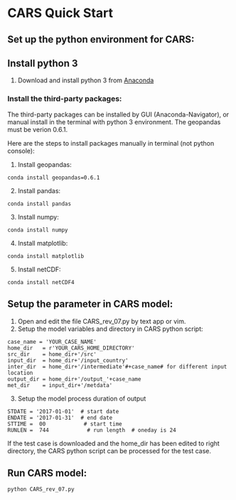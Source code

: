# CARS Quick Start

## Set up the python environment for CARS:

## Install python 3

1. Download and install python 3 from [Anaconda](https://www.anaconda.com/products/individual)

### Install the third-party packages:
The third-party packages can be installed by GUI (Anaconda-Navigator), or manual install in the terminal with python 3 environment. The geopandas must be verion 0.6.1.

Here are the steps to install packages manually in terminal (not python console):

1. Install geopandas:
```
conda install geopandas=0.6.1
```
2. Install pandas:
```
conda install pandas
```
3. Install numpy:
```
conda install numpy
```
4. Install matplotlib:
```
conda install matplotlib
```
5. Install netCDF:
```
conda install netCDF4
```

## Setup the parameter in CARS model:

1. Open and edit the file CARS_rev_07.py by text app or vim.
2. Setup the model variables and directory in CARS python script:
```
case_name = 'YOUR_CASE_NAME'
home_dir   = r'YOUR_CARS_HOME_DIRECTORY'
src_dir    = home_dir+'/src'
input_dir  = home_dir+'/input_country'
inter_dir  = home_dir+'/intermediate'#+case_name# for different input location
output_dir = home_dir+'/output_'+case_name
met_dir    = input_dir+'/metdata'
```
3. Setup the model process duration of output
```
STDATE = '2017-01-01'  # start date
ENDATE = '2017-01-31'  # end date
STTIME =  00            # start time 
RUNLEN =  744            # run length  # oneday is 24
```

If the test case is downloaded and the home_dir has been edited to right directory, the CARS python script can be processed for the test case. 


## Run CARS model:
```
python CARS_rev_07.py
```